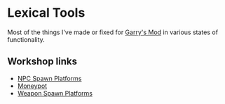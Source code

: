 # Lexical Tools

Most of the things I've made or fixed for [Garry's Mod](https://gmod.facepunch.com/) in various states of functionality.

## Workshop links
* [NPC Spawn Platforms](https://steamcommunity.com/sharedfiles/filedetails/?id=107821465)
* [Moneypot](https://steamcommunity.com/sharedfiles/filedetails/?id=109905241)
* [Weapon Spawn Platforms](https://steamcommunity.com/sharedfiles/filedetails/?id=710793136)
